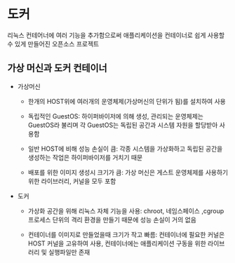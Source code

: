 # 도커

리눅스 컨테어너에 여러 기능을 추가함으로써 애플리케이션을 컨테이너로 쉽게 사용할 수 있게 만들어진 오픈소스 프로젝트

## 가상 머신과 도커 컨테이너

- 가상머신

  - 한개의 HOST위에 여러개의 운영체제(가상머신의 단위가 됨)를 설치하여 사용

  - 독립적인 GuestOS: 하이퍼바이저에 의해 생성, 관리되는 운영체제는 GuestOS라 불리며 각 GuestOS는 독립된 공간과 시스템 자원을 할당받아 사용함

  - 일반 HOST에 비해 성능 손실이 큼: 각종 시스템을 가상화하고 독립된 공간을 생성하는 작업은 하이퍼바이저를 거치기 때문

  - 배포를 위한 이미지 생성시 크기가 큼: 가상 머신은 게스트 운영체제를 사용하기 위한 라이브러리, 커널을 모두 포함

- 도커

  - 가상화 공간을 위해 리눅스 자체 기능을 사용: chroot, 네임스페이스 ,cgroup 프로세스 단위의 격리 환경을 만들기 때문에 성능 손실이 거의 없음

  - 컨테이너를 이미지로 만들었을때 크기가 작고 빠름: 컨테이너에 필요한 커널은 HOST 커널을 고유하여 사용, 컨테이너에는 애플리케이션 구동을 위한 라이브러리 및 실행파일만 존재
